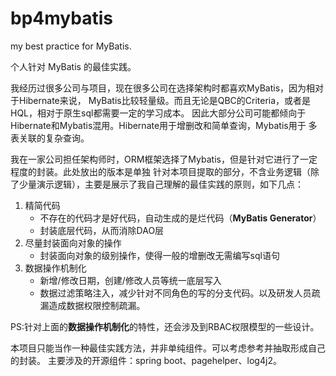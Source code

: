 # bp4mybatis 
my best practice for MyBatis. 


个人针对 MyBatis 的最佳实践。

我经历过很多公司与项目，现在很多公司在选择架构时都喜欢MyBatis，因为相对于Hibernate来说，
MyBatis比较轻量级。而且无论是QBC的Criteria，或者是HQL，相对于原生sql都需要一定的学习成本。
因此大部分公司可能都倾向于Hibernate和Mybatis混用。Hibernate用于增删改和简单查询，Mybatis用于
多表关联的复杂查询。

我在一家公司担任架构师时，ORM框架选择了Mybatis，但是针对它进行了一定程度的封装。此处放出的版本是单独
针对本项目提取的部分，不含业务逻辑（除了少量演示逻辑），主要是展示了我自己理解的最佳实践的原则，如下几点：

1. 精简代码
    - 不存在的代码才是好代码，自动生成的是烂代码（**MyBatis Generator**）
    - 封装底层代码，从而消除DAO层
1. 尽量封装面向对象的操作
    - 封装面向对象的级别操作，使得一般的增删改无需编写sql语句
1. 数据操作机制化
    - 新增/修改日期，创建/修改人员等统一底层写入
    - 数据过滤策略注入，减少针对不同角色的写的分支代码。以及研发人员疏漏造成数据权限控制疏漏。

PS:针对上面的**数据操作机制化**的特性，还会涉及到RBAC权限模型的一些设计。

本项目只能当作一种最佳实践方法，并非单纯组件。可以考虑参考并抽取形成自己的封装。
主要涉及的开源组件：spring boot、pagehelper、log4j2。